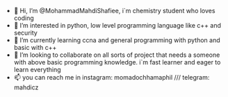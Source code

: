 - 👋 Hi, I’m @MohammadMahdiShafiee, i`m chemistry student who loves coding
- 👀 I’m interested in python, low level programming language like c++ and security
- 🌱 I’m currently learning ccna and general programming with python and basic with c++
- 💞️ I’m looking to collaborate on all sorts of project that needs a someone with above basic programming knowledge. i`m fast learner and eager to learn everything
- 📫 you can reach me in instagram: momadochhamaphil /// telegram: mahdicz

<!---
MohammadMahdiShafiee/MohammadMahdiShafiee is a ✨ special ✨ repository because its `README.md` (this file) appears on your GitHub profile.
You can click the Preview link to take a look at your changes.
--->
